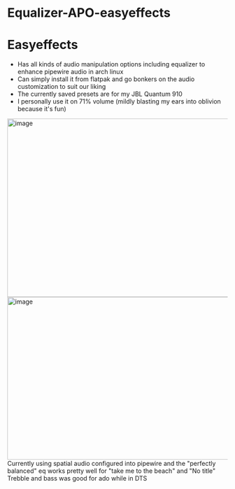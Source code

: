 # Equalizer-APO-easyeffects

# Easyeffects

- Has all kinds of audio manipulation options including equalizer to enhance pipewire audio in arch linux
- Can simply install it from flatpak and go bonkers on the audio customization to suit our liking
- The currently saved presets are for my JBL Quantum 910 
- I personally use it on 71% volume (mildly blasting my ears into oblivion because it's fun) 
<img width="733" height="408" alt="image" src="https://github.com/user-attachments/assets/258c9947-40d0-471f-a42e-e541d2d0ec71" />
<img width="750" height="372" alt="image" src="https://github.com/user-attachments/assets/e0216efd-049b-4ffb-a733-d2ec6fb26e65" />
Currently using spatial audio configured into pipewire and the "perfectly balanced" eq works pretty well for "take me to the beach" and "No title"
Trebble and bass was good for ado while in DTS
